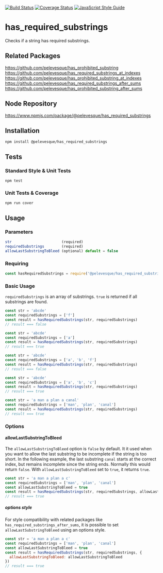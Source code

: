 [![Build Status](https://travis-ci.org/pelevesque/has_required_substrings.svg?branch=master)](https://travis-ci.org/pelevesque/has_required_substrings)
[![Coverage Status](https://coveralls.io/repos/github/pelevesque/has_required_substrings/badge.svg?branch=master)](https://coveralls.io/github/pelevesque/has_required_substrings?branch=master)
[![JavaScript Style Guide](https://img.shields.io/badge/code_style-standard-brightgreen.svg)](https://standardjs.com)

# has_required_substrings

Checks if a string has required substrings.

## Related Packages

https://github.com/pelevesque/has_prohibited_substring    
https://github.com/pelevesque/has_required_substrings_at_indexes    
https://github.com/pelevesque/has_prohibited_substring_at_indexes    
https://github.com/pelevesque/has_required_substrings_after_sums    
https://github.com/pelevesque/has_prohibited_substring_after_sums    

## Node Repository

https://www.npmjs.com/package/@pelevesque/has_required_substrings

## Installation

`npm install @pelevesque/has_required_substrings`

## Tests

### Standard Style & Unit Tests

`npm test`

### Unit Tests & Coverage

`npm run cover`

## Usage

### Parameters

```js
str                       (required)
requiredSubstrings        (required)
allowLastSubstringToBleed (optional) default = false
```

### Requiring

```js
const hasRequiredSubstrings = require('@pelevesque/has_required_substrings')
```

### Basic Usage

`requiredSubstrings` is an array of substrings. `true` is returned if all
substrings are found.

```js
const str = 'abcde'
const requiredSubstrings = ['f']
const result = hasRequiredSubstrings(str, requiredSubstrings)
// result === false
```

```js
const str = 'abcde'
const requiredSubstrings = ['a']
const result = hasRequiredSubstrings(str, requiredSubstrings)
// result === true
```

```js
const str = 'abcde'
const requiredSubstrings = ['a', 'b', 'f']
const result = hasRequiredSubstrings(str, requiredSubstrings)
// result === false
```

```js
const str = 'abcde'
const requiredSubstrings = ['a', 'b', 'c']
const result = hasRequiredSubstrings(str, requiredSubstrings)
// result === true
```

```js
const str = 'a man a plan a canal'
const requiredSubstrings = ['man', 'plan', 'canal']
const result = hasRequiredSubstrings(str, requiredSubstrings)
// result === true
```

### Options

#### allowLastSubstringToBleed

The `allowLastSubstringToBleed` option is `false` by default. It it used when you want
to allow the last substring to be incomplete if the string is too short.
In the following example, the last substring `canal` starts at the correct index,
but remains incomplete since the string ends. Normally this would return `false`.
With `allowLastSubstringToBleed` set to `true`, it returns `true`.

```js
const str = 'a man a plan a c'
const requiredSubstrings = ['man', 'plan', 'canal']
const allowLastSubstringToBleed = true
const result = hasRequiredSubstrings(str, requiredSubstrings, allowLastSubstringToBleed)
// result === true
```

##### options style

For style compatibility with related packages like `has_required_substrings_after_sums`,
it is possible to set `allowLastSubstringToBleed` using an options style.

```js
const str = 'a man a plan a c'
const requiredSubstrings = ['man', 'plan', 'canal']
const allowLastSubstringToBleed = true
const result = hasRequiredSubstrings(str, requiredSubstrings, {
  allowLastSubstringToBleed: allowLastSubstringToBleed
})
// result === true
```
